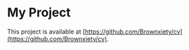 # My Project
This project is available at [https://github.com/Brownxiety/cv](https://github.com/Brownxiety/cv).

 
